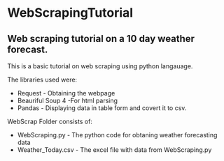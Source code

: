 # WebScrapingTutorial

## Web scraping tutorial on a 10 day weather forecast.

This is a basic tutorial on web scraping using python langauage. 

The libraries used were: 
* Request - Obtaining the webpage 
* Beauriful Soup 4 -For html parsing
* Pandas - Displaying data in table form and covert it to csv. 

WebScrap Folder consists of:
* WebScraping.py - The python code for obtaning weather forecasting data
* Weather_Today.csv - The excel file with data from WebScraping.py




